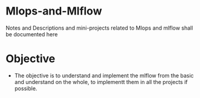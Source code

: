 # Mlops-and-Mlflow
Notes and Descriptions and mini-projects related to Mlops and mlflow shall be documented here


# Objective
- The objective is to understand and implement the mlflow from the basic and understand on the whole, to implementt them in all the projects if possible.